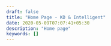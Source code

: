 ```yaml
---
draft: false
title: "Home Page - KD & Intelligent"
date: 2020-05-09T07:07:41+05:30
description: "Home page"
keywords: []
---
```

